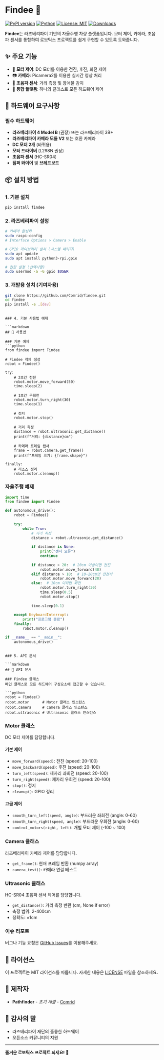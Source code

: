 # Findee 🚗

[![PyPI version](https://badge.fury.io/py/findee.svg)](https://badge.fury.io/py/findee)
[![Python](https://img.shields.io/pypi/pyversions/findee.svg)](https://pypi.org/project/findee/)
[![License: MIT](https://img.shields.io/badge/License-MIT-yellow.svg)](https://opensource.org/licenses/MIT)
[![Downloads](https://pepy.tech/badge/findee)](https://pepy.tech/project/findee)

**Findee**는 라즈베리파이 기반의 자율주행 차량 플랫폼입니다. 모터 제어, 카메라, 초음파 센서를 통합하여 로보틱스 프로젝트를 쉽게 구현할 수 있도록 도와줍니다.

## ✨ 주요 기능

- 🚗 **모터 제어**: DC 모터를 이용한 전진, 후진, 회전 제어
- 📷 **카메라**: Picamera2를 이용한 실시간 영상 처리
- 📡 **초음파 센서**: 거리 측정 및 장애물 감지
- 🎯 **통합 플랫폼**: 하나의 클래스로 모든 하드웨어 제어

## 🔧 하드웨어 요구사항

### 필수 하드웨어
- **라즈베리파이 4 Model B** (권장) 또는 라즈베리파이 3B+
- **라즈베리파이 카메라 모듈 V2** 또는 호환 카메라
- **DC 모터 2개** (바퀴용)
- **모터 드라이버** (L298N 권장)
- **초음파 센서** (HC-SR04)
- **점퍼 와이어** 및 **브레드보드**

## 📦 설치 방법

### 1. 기본 설치
```bash
pip install findee
```

### 2. 라즈베리파이 설정
```bash
# 카메라 활성화
sudo raspi-config
# Interface Options > Camera > Enable

# GPIO 라이브러리 설치 (시스템 패키지)
sudo apt update
sudo apt install python3-rpi.gpio

# 권한 설정 (선택사항)
sudo usermod -a -G gpio $USER
```

### 3. 개발용 설치 (기여자용)
```bash
git clone https://github.com/Comrid/findee.git
cd findee
pip install -e .[dev]
```

```

### 4. 기본 사용법 예제

```markdown
## 🚀 사용법

### 기본 예제
```python
from findee import Findee

# Findee 객체 생성
robot = Findee()

try:
    # 2초간 전진
    robot.motor.move_forward(50)
    time.sleep(2)
    
    # 1초간 우회전
    robot.motor.turn_right(30)
    time.sleep(1)
    
    # 정지
    robot.motor.stop()
    
    # 거리 측정
    distance = robot.ultrasonic.get_distance()
    print(f"거리: {distance}cm")
    
    # 카메라 프레임 캡처
    frame = robot.camera.get_frame()
    print(f"프레임 크기: {frame.shape}")
    
finally:
    # 리소스 정리
    robot.motor.cleanup()
```

### 자율주행 예제
```python
import time
from findee import Findee

def autonomous_drive():
    robot = Findee()
    
    try:
        while True:
            # 거리 측정
            distance = robot.ultrasonic.get_distance()
            
            if distance is None:
                print("센서 오류")
                continue
                
            if distance > 20:  # 20cm 이상이면 전진
                robot.motor.move_forward(40)
            elif distance > 10:  # 10-20cm면 천천히
                robot.motor.move_forward(20)
            else:  # 10cm 이하면 회전
                robot.motor.turn_right(30)
                time.sleep(0.5)
                robot.motor.stop()
                
            time.sleep(0.1)
            
    except KeyboardInterrupt:
        print("프로그램 종료")
    finally:
        robot.motor.cleanup()

if __name__ == "__main__":
    autonomous_drive()
```

```

### 5. API 문서

```markdown
## 📖 API 문서

### Findee 클래스
메인 클래스로 모든 하드웨어 구성요소에 접근할 수 있습니다.

```python
robot = Findee()
robot.motor      # Motor 클래스 인스턴스
robot.camera     # Camera 클래스 인스턴스  
robot.ultrasonic # Ultrasonic 클래스 인스턴스
```

### Motor 클래스
DC 모터 제어를 담당합니다.

#### 기본 제어
- `move_forward(speed)`: 전진 (speed: 20-100)
- `move_backward(speed)`: 후진 (speed: 20-100)
- `turn_left(speed)`: 제자리 좌회전 (speed: 20-100)
- `turn_right(speed)`: 제자리 우회전 (speed: 20-100)
- `stop()`: 정지
- `cleanup()`: GPIO 정리

#### 고급 제어
- `smooth_turn_left(speed, angle)`: 부드러운 좌회전 (angle: 0-60)
- `smooth_turn_right(speed, angle)`: 부드러운 우회전 (angle: 0-60)
- `control_motors(right, left)`: 개별 모터 제어 (-100 ~ 100)

### Camera 클래스
라즈베리파이 카메라 제어를 담당합니다.

- `get_frame()`: 현재 프레임 반환 (numpy array)
- `camera_test()`: 카메라 연결 테스트

### Ultrasonic 클래스
HC-SR04 초음파 센서 제어를 담당합니다.

- `get_distance()`: 거리 측정 반환 (cm, None if error)
- 측정 범위: 2-400cm
- 정확도: ±1cm


### 이슈 리포트
버그나 기능 요청은 [GitHub Issues](https://github.com/Comrid/findee/issues)를 이용해주세요.

## 📄 라이선스

이 프로젝트는 MIT 라이선스를 따릅니다. 자세한 내용은 [LICENSE](LICENSE) 파일을 참조하세요.

## 👥 제작자

- **Pathfinder** - *초기 개발* - [Comrid](https://github.com/Comrid)

## 🙏 감사의 말

- 라즈베리파이 재단의 훌륭한 하드웨어
- 오픈소스 커뮤니티의 지원

---

**즐거운 로보틱스 프로젝트 되세요!** 🚀